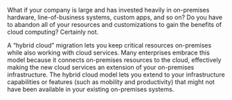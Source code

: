 What if your company is large and has invested heavily in on-premises hardware, line-of-business systems, custom apps, and so on? Do you have to abandon all of your resources and customizations to gain the benefits of cloud computing? Certainly not.

A “hybrid cloud” migration lets you keep critical resources on-premises while also working with cloud services. Many enterprises embrace this model because it connects on-premises resources to the cloud, effectively making the new cloud services an extension of your on-premises infrastructure. The hybrid cloud model lets you extend to your infrastructure capabilities or features (such as mobility and productivity) that might not have been available in your existing on-premises systems.
